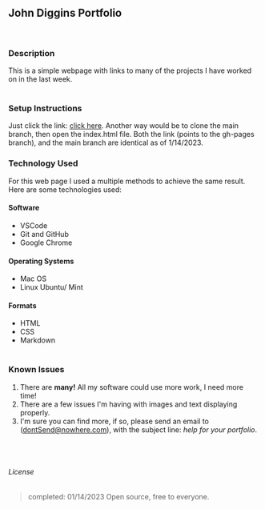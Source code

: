 ## John Diggins Portfolio

<br>

### Description
This is a simple webpage with links to many of the projects I have worked on in the last week.
<br><br>

### Setup Instructions
  
  Just click the link: [click here](https://john-dig.github.io/portfolio/).  Another way would be to clone the main branch, then open the index.html file.  Both the link (points to the gh-pages branch), and the main branch are identical as of 1/14/2023.

### Technology Used
  For this web page I used a multiple methods to achieve the same result.  Here are some technologies used:

  #### Software
  
  * VSCode
  * Git and GitHub
  * Google Chrome

  #### Operating Systems
  * Mac OS
  * Linux Ubuntu/ Mint

  #### Formats
  * HTML
  * CSS
  * Markdown
<br><br>

  ### Known Issues
  1. There are **many!** All my software could use more work, I need more time!
  2. There are a few issues I'm having with images and text displaying properly.
  3. I'm sure you can find more, if so, please send an email to (dontSend@nowhere.com), with the subject line: _help for your portfolio_. 

<br><br>

  ###### License

  >completed: 01/14/2023   Open source, free to everyone.

